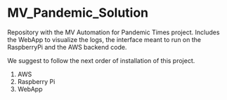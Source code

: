# MV_Pandemic_Solution
Repository with the MV Automation for Pandemic Times project. Includes the WebApp to visualize the logs, the interface meant to run on the RaspberryPi and the AWS backend code.

We suggest to follow the next order of installation of this project. 

1. AWS
2. Raspberry Pi
3. WebApp

